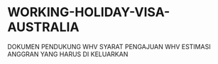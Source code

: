 # WORKING-HOLIDAY-VISA-AUSTRALIA
DOKUMEN PENDUKUNG WHV 
SYARAT PENGAJUAN WHV
ESTIMASI ANGGRAN YANG HARUS DI KELUARKAN 
